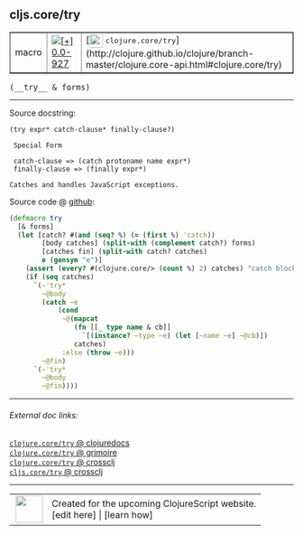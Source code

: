 ## cljs.core/try



 <table border="1">
<tr>
<td>macro</td>
<td><a href="https://github.com/cljsinfo/cljs-api-docs/tree/0.0-927"><img valign="middle" alt="[+] 0.0-927" title="Added in 0.0-927" src="https://img.shields.io/badge/+-0.0--927-lightgrey.svg"></a> </td>
<td>
[<img height="24px" valign="middle" src="http://i.imgur.com/1GjPKvB.png"> <samp>clojure.core/try</samp>](http://clojure.github.io/clojure/branch-master/clojure.core-api.html#clojure.core/try)
</td>
</tr>
</table>


 <samp>
(__try__ & forms)<br>
</samp>

---





Source docstring:

```
(try expr* catch-clause* finally-clause?)

 Special Form

 catch-clause => (catch protoname name expr*)
 finally-clause => (finally expr*)

Catches and handles JavaScript exceptions.
```


Source code @ [github](https://github.com/clojure/clojurescript/blob/r1835/src/clj/cljs/core.clj#L979-L1007):

```clj
(defmacro try
  [& forms]
  (let [catch? #(and (seq? %) (= (first %) 'catch))
        [body catches] (split-with (complement catch?) forms)
        [catches fin] (split-with catch? catches)
        e (gensym "e")]
    (assert (every? #(clojure.core/> (count %) 2) catches) "catch block must specify a prototype and a name")
    (if (seq catches)
      `(~'try*
        ~@body
        (catch ~e
            (cond
             ~@(mapcat
                (fn [[_ type name & cb]]
                  `[(instance? ~type ~e) (let [~name ~e] ~@cb)])
                catches)
             :else (throw ~e)))
        ~@fin)
      `(~'try*
        ~@body
        ~@fin))))
```

<!--
Repo - tag - source tree - lines:

 <pre>
clojurescript @ r1835
└── src
    └── clj
        └── cljs
            └── <ins>[core.clj:979-1007](https://github.com/clojure/clojurescript/blob/r1835/src/clj/cljs/core.clj#L979-L1007)</ins>
</pre>

-->

---



###### External doc links:

[`clojure.core/try` @ clojuredocs](http://clojuredocs.org/clojure.core/try)<br>
[`clojure.core/try` @ grimoire](http://conj.io/store/v1/org.clojure/clojure/1.7.0-beta3/clj/clojure.core/try/)<br>
[`clojure.core/try` @ crossclj](http://crossclj.info/fun/clojure.core/try.html)<br>
[`cljs.core/try` @ crossclj](http://crossclj.info/fun/cljs.core/try.html)<br>

---

 <table>
<tr><td>
<img valign="middle" align="right" width="48px" src="http://i.imgur.com/Hi20huC.png">
</td><td>
Created for the upcoming ClojureScript website.<br>
[edit here] | [learn how]
</td></tr></table>

[edit here]:https://github.com/cljsinfo/cljs-api-docs/blob/master/cljsdoc/cljs.core/try.cljsdoc
[learn how]:https://github.com/cljsinfo/cljs-api-docs/wiki/cljsdoc-files

<!--

This information was too distracting to show to readers, but I'll leave it
commented here since it is helpful to:

- pretty-print the data used to generate this document
- and show how to retrieve that data



The API data for this symbol:

```clj
{:ns "cljs.core",
 :name "try",
 :signature ["[& forms]"],
 :history [["+" "0.0-927"]],
 :type "macro",
 :full-name-encode "cljs.core/try",
 :source {:code "(defmacro try\n  [& forms]\n  (let [catch? #(and (seq? %) (= (first %) 'catch))\n        [body catches] (split-with (complement catch?) forms)\n        [catches fin] (split-with catch? catches)\n        e (gensym \"e\")]\n    (assert (every? #(clojure.core/> (count %) 2) catches) \"catch block must specify a prototype and a name\")\n    (if (seq catches)\n      `(~'try*\n        ~@body\n        (catch ~e\n            (cond\n             ~@(mapcat\n                (fn [[_ type name & cb]]\n                  `[(instance? ~type ~e) (let [~name ~e] ~@cb)])\n                catches)\n             :else (throw ~e)))\n        ~@fin)\n      `(~'try*\n        ~@body\n        ~@fin))))",
          :title "Source code",
          :repo "clojurescript",
          :tag "r1835",
          :filename "src/clj/cljs/core.clj",
          :lines [979 1007]},
 :full-name "cljs.core/try",
 :clj-symbol "clojure.core/try",
 :docstring "(try expr* catch-clause* finally-clause?)\n\n Special Form\n\n catch-clause => (catch protoname name expr*)\n finally-clause => (finally expr*)\n\nCatches and handles JavaScript exceptions."}

```

Retrieve the API data for this symbol:

```clj
;; from Clojure REPL
(require '[clojure.edn :as edn])
(-> (slurp "https://raw.githubusercontent.com/cljsinfo/cljs-api-docs/catalog/cljs-api.edn")
    (edn/read-string)
    (get-in [:symbols "cljs.core/try"]))
```

-->
